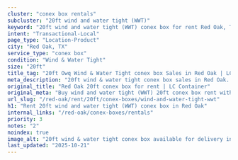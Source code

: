 ```yaml
---
cluster: "conex box rentals"
subcluster: "20ft wind and water tight (WWT)"
keyword: "20ft wind and water tight (WWT) conex box for rent Red Oak, TX"
intent: "Transactional-Local"
page_type: "Location-Product"
city: "Red Oak, TX"
service_type: "conex box"
condition: "Wind & Water Tight"
size: "20ft"
title_tag: "20ft Owq Wind & Water Tight conex box Sales in Red Oak | LC Container"
meta_description: "20ft wind & water tight conex box sales in Red Oak. Fast delivery, competitive pricing. Serving conex boxes area. Quote ID: PIW. Call (214) 524-4168 for your free quote today."
original_title: "Red Oak 20ft conex box for rent | LC Container"
original_meta: "Buy wind and water tight (WWT) 20ft conex box rent with local delivery in Red Oak, TX. LC Container — local Since 2003. Request a fast quote today."
url_slug: "/red-oak/rent/20ft/conex-boxes/wind-and-water-tight-wwt"
h1: "Rent 20ft wind and water tight (WWT) conex box in Red Oak"
internal_links: "/red-oak/conex-boxes/rentals"
priority: 3
notes: "2"
noindex: true
image_alt: "20ft wind & water tight conex box available for delivery in Red Oak"
last_updated: "2025-10-21"
---
```


<!-- TODO: Add unique city/inventory copy, images, and internal links here. -->
